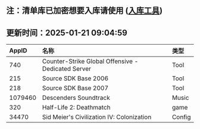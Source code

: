 ## 注：清单库已加密想要入库请使用 ([入库工具](https://github.com/BlankTMing/ManifestAutoUpdate/releases))

## 更新时间：2025-01-21 09:04:59
| AppID | 名称 | 类型  |
| :-------------------- | :----------------------------- | :----------- |
| 740 | Counter-Strike Global Offensive - Dedicated Server| Tool |
| 215 | Source SDK Base 2006| Tool |
| 218 | Source SDK Base 2007| Tool |
| 1079460 | Descenders Soundtrack| Music |
| 320 | Half-Life 2: Deathmatch| game |
| 34470 | Sid Meier's Civilization IV: Colonization| Config |

